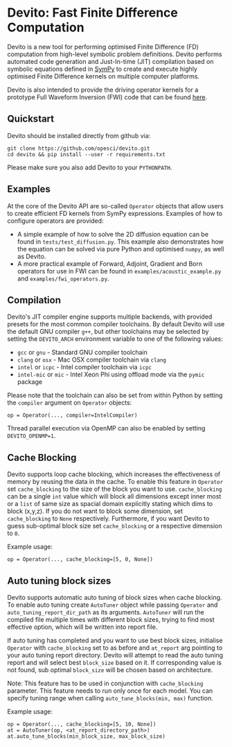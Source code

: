 # Devito: Fast Finite Difference Computation

Devito is a new tool for performing optimised Finite Difference (FD)
computation from high-level symbolic problem definitions. Devito
performs automated code generation and Just-In-time (JIT) compilation
based on symbolic equations defined in
[SymPy](http://www.sympy.org/en/index.html) to create and execute
highly optimised Finite Difference kernels on multiple computer
platforms.

Devito is also intended to provide the driving operator kernels for a
prototype Full Waveform Inversion (FWI) code that can be found
[here](https://github.com/opesci/inversion).

## Quickstart

Devito should be installed directly from github via:
```
git clone https://github.com/opesci/devito.git
cd devito && pip install --user -r requirements.txt
```
Please make sure you also add Devito to your `PYTHONPATH`.

## Examples

At the core of the Devito API are so-called `Operator` objects that
allow users to create efficient FD kernels from SymPy expressions.
Examples of how to configure operators are provided:

* A simple example of how to solve the 2D diffusion equation can be
  found in `tests/test_diffusion.py`. This example also demonstrates
  how the equation can be solved via pure Python and optimised
  `numpy`, as well as Devito.
* A more practical example of Forward, Adjoint, Gradient and Born
  operators for use in FWI can be found in
  `examples/acoustic_example.py` and `examples/fwi_operators.py`.

## Compilation

Devito's JIT compiler engine supports multiple backends, with provided
presets for the most common compiler toolchains. By default Devito
will use the default GNU compiler `g++`, but other toolchains may be
selected by setting the `DEVITO_ARCH` environment variable to one of
the following values:
 * `gcc` or `gnu` - Standard GNU compiler toolchain
 * `clang` or `osx` - Mac OSX compiler toolchain via `clang`
 * `intel` or `icpc` - Intel compiler toolchain via `icpc`
 * `intel-mic` or `mic` - Intel Xeon Phi using offload mode via the
   `pymic` package

Please note that the toolchain can also be set from within Python
by setting the `compiler` argument on `Operator` objects:
```
op = Operator(..., compiler=IntelCompiler)
```

Thread parallel execution via OpenMP can also be enabled by setting
`DEVITO_OPENMP=1`.

## Cache Blocking

Devito supports loop cache blocking, which increases the effectiveness
of memory by reusing the data in the cache. To enable this feature
in `Operator` set `cache_blocking` to the size of the block you want to use.
`cache_blocking` can be a single `int` value which will block all dimensions
except inner most or a `list` of same size as spacial domain explicitly
stating which dims to block (x,y,z). If you do not want to block some
dimension, set `cache_blocking` to `None` respectively. Furthermore, if
you want Devito to guess sub-optimal block size set `cache_blocking` or
a respective dimension to `0`.

Example usage:
```
op = Operator(..., cache_blocking=[5, 0, None])
```
 
## Auto tuning block sizes

Devito supports automatic auto tuning of block sizes when cache blocking.
To enable auto tuning create `AutoTuner` object while passing `Operator`
and `auto_tuning_report_dir_path` as its arguments.
`AutoTuner` will run the compiled file multiple times with different block sizes,
trying to find most effective option, which will be written into report file.

If auto tuning has completed and you want to use best block sizes, initialise 
`Operator`  with `cache_blocking` set to as before and `at_report` arg 
pointing to your auto tuning report directory. Devito will attempt to 
read the auto tuning report and will select best `block_size` based on it.
If corresponding value is not found, sub optimal `block_size` will be chosen 
based on architecture.

Note: 
 This feature has to be used in conjunction with `cache_blocking` parameter.
 This feature needs to run only once for each model. 
 You can specify tuning range when calling `auto_tune_blocks(min, max)`
 function.

Example usage:
```
op = Operator(..., cache_blocking=[5, 10, None])
at = AutoTuner(op, <at_report_directory_path>)
at.auto_tune_blocks(min_block_size, max_block_size)
```
